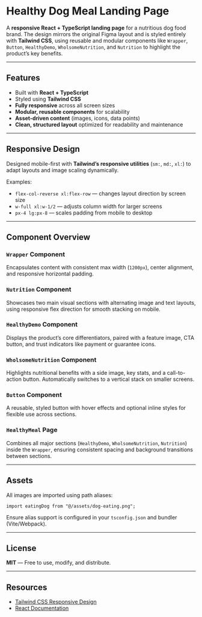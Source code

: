 # Healthy Dog Meal Landing Page

A **responsive React + TypeScript landing page** for a nutritious dog food brand. The design mirrors the original Figma layout and is styled entirely with **Tailwind CSS**, using reusable and modular components like `Wrapper`, `Button`, `HealthyDemo`, `WholsomeNutrition`, and `Nutrition` to highlight the product’s key benefits.

---

## Features

* Built with **React + TypeScript**
* Styled using **Tailwind CSS**
* **Fully responsive** across all screen sizes
* **Modular, reusable components** for scalability
* **Asset-driven content** (images, icons, data points)
* **Clean, structured layout** optimized for readability and maintenance

---

## Responsive Design

Designed mobile-first with **Tailwind’s responsive utilities** (`sm:`, `md:`, `xl:`) to adapt layouts and image scaling dynamically.

Examples:

* `flex-col-reverse xl:flex-row` — changes layout direction by screen size
* `w-full xl:w-1/2` — adjusts column width for larger screens
* `px-4 lg:px-8` — scales padding from mobile to desktop

---

## Component Overview

### `Wrapper` Component

Encapsulates content with consistent max width (`1200px`), center alignment, and responsive horizontal padding.

### `Nutrition` Component

Showcases two main visual sections with alternating image and text layouts, using responsive flex direction for smooth stacking on mobile.

### `HealthyDemo` Component

Displays the product’s core differentiators, paired with a feature image, CTA button, and trust indicators like payment or guarantee icons.

### `WholsomeNutrition` Component

Highlights nutritional benefits with a side image, key stats, and a call-to-action button. Automatically switches to a vertical stack on smaller screens.

### `Button` Component

A reusable, styled button with hover effects and optional inline styles for flexible use across sections.

### `HealthyMeal` Page

Combines all major sections (`HealthyDemo`, `WholsomeNutrition`, `Nutrition`) inside the `Wrapper`, ensuring consistent spacing and background transitions between sections.

---

## Assets

All images are imported using path aliases:

```tsx
import eatingDog from "@/assets/dog-eating.png";
```

Ensure alias support is configured in your `tsconfig.json` and bundler (Vite/Webpack).

---

## License

**MIT** — Free to use, modify, and distribute.

---

## Resources

* [Tailwind CSS Responsive Design](https://tailwindcss.com/docs/responsive-design)
* [React Documentation](https://react.dev)
